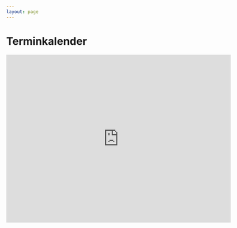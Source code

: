 ```yaml
---
layout: page
---
```

# Terminkalender
<iframe src="https://calendar.google.com/calendar/embed?showNav=0&amp;showPrint=0&amp;height=450&amp;wkst=2&amp;bgcolor=%23ffffff&amp;src=mtfcd9tgnmni4054o463r7ftmo%40group.calendar.google.com&amp;color=%236B3304&amp;ctz=Europe%2FBerlin" style="border-width:0" width="600" height="450" frameborder="0" scrolling="no"></iframe>